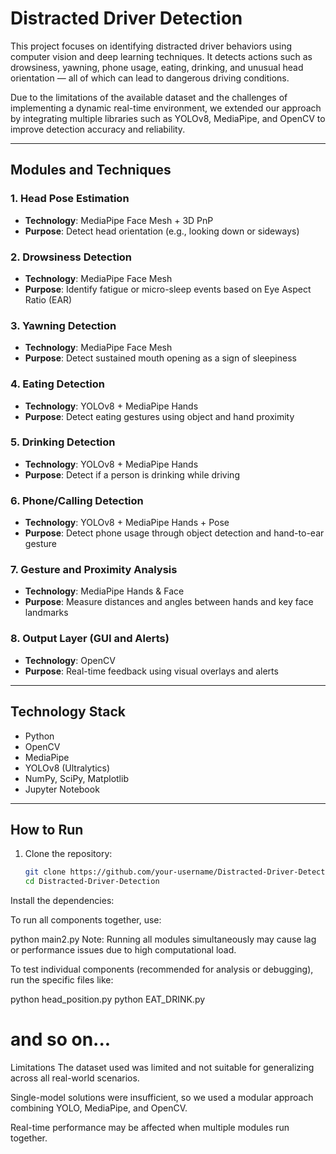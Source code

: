 # Distracted Driver Detection

This project focuses on identifying distracted driver behaviors using computer vision and deep learning techniques. It detects actions such as drowsiness, yawning, phone usage, eating, drinking, and unusual head orientation — all of which can lead to dangerous driving conditions.

Due to the limitations of the available dataset and the challenges of implementing a dynamic real-time environment, we extended our approach by integrating multiple libraries such as YOLOv8, MediaPipe, and OpenCV to improve detection accuracy and reliability.

---

## Modules and Techniques

### 1. Head Pose Estimation
- **Technology**: MediaPipe Face Mesh + 3D PnP
- **Purpose**: Detect head orientation (e.g., looking down or sideways)

### 2. Drowsiness Detection
- **Technology**: MediaPipe Face Mesh
- **Purpose**: Identify fatigue or micro-sleep events based on Eye Aspect Ratio (EAR)

### 3. Yawning Detection
- **Technology**: MediaPipe Face Mesh
- **Purpose**: Detect sustained mouth opening as a sign of sleepiness

### 4. Eating Detection
- **Technology**: YOLOv8 + MediaPipe Hands
- **Purpose**: Detect eating gestures using object and hand proximity

### 5. Drinking Detection
- **Technology**: YOLOv8 + MediaPipe Hands
- **Purpose**: Detect if a person is drinking while driving

### 6. Phone/Calling Detection
- **Technology**: YOLOv8 + MediaPipe Hands + Pose
- **Purpose**: Detect phone usage through object detection and hand-to-ear gesture

### 7. Gesture and Proximity Analysis
- **Technology**: MediaPipe Hands & Face
- **Purpose**: Measure distances and angles between hands and key face landmarks

### 8. Output Layer (GUI and Alerts)
- **Technology**: OpenCV
- **Purpose**: Real-time feedback using visual overlays and alerts

---

## Technology Stack

- Python  
- OpenCV  
- MediaPipe  
- YOLOv8 (Ultralytics)  
- NumPy, SciPy, Matplotlib  
- Jupyter Notebook

---

## How to Run

1. Clone the repository:
   ```bash
   git clone https://github.com/your-username/Distracted-Driver-Detection.git
   cd Distracted-Driver-Detection
Install the dependencies:


To run all components together, use:

python main2.py
Note: Running all modules simultaneously may cause lag or performance issues due to high computational load.

To test individual components (recommended for analysis or debugging), run the specific files like:

python head_position.py
python EAT_DRINK.py
# and so on...
Limitations
The dataset used was limited and not suitable for generalizing across all real-world scenarios.

Single-model solutions were insufficient, so we used a modular approach combining YOLO, MediaPipe, and OpenCV.

Real-time performance may be affected when multiple modules run together.

